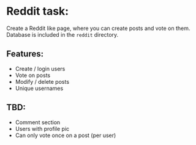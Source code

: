 # Reddit task:
Create a Reddit like page, where you can create posts and vote on them.
Database is included in the `reddit` directory.

## Features:
* Create / login users
* Vote on posts
* Modify / delete posts
* Unique usernames

## TBD:
* Comment section
* Users with profile pic
* Can only vote once on a post (per user)
